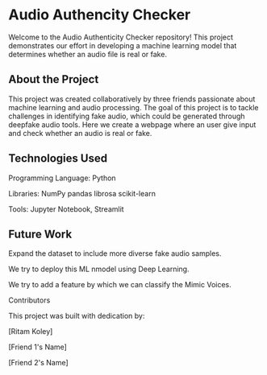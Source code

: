 # Audio Authencity Checker
Welcome to the Audio Authenticity Checker repository! This project demonstrates our effort in developing a machine learning model that determines whether an audio file is real or fake.

## About the Project
This project was created collaboratively by three friends passionate about machine learning and audio processing. The goal of this project is to tackle challenges in identifying fake audio, which could be generated through deepfake audio tools. Here we create a webpage where an user give input and check whether an audio is real or fake.

## Technologies Used
Programming Language: 
Python

Libraries:
NumPy
pandas
librosa
scikit-learn

Tools: Jupyter Notebook, Streamlit

## Future Work
Expand the dataset to include more diverse fake audio samples.

We try to deploy this ML nmodel using Deep Learning.

We try to add a feature by which we can classify the Mimic Voices.

Contributors

This project was built with dedication by:

[Ritam Koley]

[Friend 1's Name]

[Friend 2's Name]
